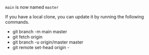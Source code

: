 `main` is now named `master`

If you have a local clone, you can update it by running the following commands.

- git branch -m main master
- git fetch origin
- git branch -u origin/master master
- git remote set-head origin -
